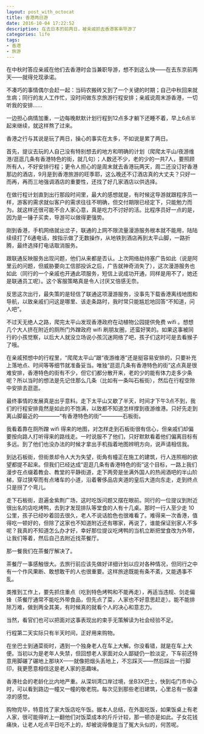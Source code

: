 ```yaml
---
layout: post_with_octocat
title: 香港两日游
date: 2016-10-04 17:22:52
description: 在去日本的前两日，被亲戚抓去香港客串导游了
categories: life
tags:
- 香港
- 旅游
---
```


在中秋时答应亲戚在他们去香港时会当兼职导游，想不到这么快——在去东京前两天——就得兑现承诺。

不凑巧的事情偶尔会赶一起：当码农搬砖又到了一个关键的时期；自己中秋回来就生病；同行的友人工作忙，没时间做东京旅游行程安排；亲戚说周末游香港，一切听我的安排……

一边担心病情加重，一边每晚默默计划行程到12点多才躺下还睡不着，早上6点半起来继续，就这样熬了过来。

香港之行与其说是玩了两日，操心的事实在太多，不如说是累了两日。

首先，提议去玩的人自己没有特别想去的地方和明确的计划（爬爬太平山/夜游维港/逛逛几条有香港特色的街，就几句）；人数还不少，老的少的一共7人，要照顾所有人，不好安排行程；更令人担心的是周末就去香港玩两天，周二还没订好香港那边的酒店，9月是到香港旅游的旺季耶，这么晚还不订酒店真的大丈夫？只好一而再，再而三地强调酒店的重要性，还找了好几家酒店以供选择。

在做行程计划直到出行那段时间里，最大的感想就是，有时候这导游就跟程序员一样，游客的需求就似客户的需求往往不明确，但交付期限已经定下，只能勉力而为。就这样还很可能不合人家心意，真是吃力不讨好的活。比程序员好一点的是，因为是一锤子买卖，导游可以做得更强势。

刚到香港，手机网络就出岔子，联通的上网不限流量漫游服务根本就不能用，陆陆续续打了6通电话，按指示做了无数操作，从地铁到酒店再到太平山脚，一路折腾，最终选择打电话取消服务。

跟联通反映服务出现问题，他们从来都是否认。上次网络劫持塞广告如此（说是阿里云的问题，但威胁要向工信部投诉之后，广告就神奇消失了），这次漫游服务也如此（同行的一个亲戚也开通此项服务，短信上说成功开通，同样是用不了，她还是联通员工呢）。这个客服策略真是令人讨厌又倍感无奈。

反思这次出行，最失策的是轻信了联通这项漫游服务，没事先下载香港离线地图和导航，以致亲戚们问这是哪里、该走条路时，我时常只能尴尬地回答“不知道，问人吧”。

不过天无绝人之路，爬完太平山发现香港政府在动植物公园提供免费 wifi 。想想几个大人挤在附近的厕所门外蹭政府 wifi 刷朋友圈，还蛮好笑的。如果这事被同行的小孩觉察，以后大人就没立场说小孩沉迷网络了吧，孩子们这时可是去看猴子了哦。

在亲戚预想中的行程里，“爬爬太平山”跟“夜游维港”还是挺容易安排的，只要补充上落地点、时间等等细节就准备妥当。唯独“逛逛几条有香港特色的街”这点真是很难安排，香港特色的街有不少，但它们都分散开来，老的少的能有体力走多少条呢？所以当时的想法是先记住那么几条（比如有一条叫石板街），然后在行程空隙中安排去逛逛。

最终事情的发展真是出乎意料。走下太平山又歇了半天，时间才下午3点不到，我们的行程安排竟然是如此的不饱满，以致都不知道怎样撑到夜游维港。只好先走到离山脚最近的————“有香港特色的街”————石板街。

我看着靠在厕所蹭 wifi 得来的地图，对怎样走到石板街很有信心，但亲戚们却偏要按向路人打听得来的路线走。一时说服不了他们，只好默默看着他们偏离目标有多远。到了他们也没办法的时候才拿出手机指着地图辨明方向，说声请相信我。

到达石板街，但街景却令人大为失望，街角有幢正在施工的建筑，行人连照相的欲望都提不起来。但我们已经达成“逛逛几条有香港特色的街”这个目标，一路上我们漫步在点缀着教会、教堂的平静街道，走下两旁是坐满外国人的热闹酒吧的半山阶梯，穿过狭窄而有点堵车的小道，沿着奢侈品店夹道的皇后大道向东走，走到终点只是拐了个弯儿。

走下石板街，逛遍金紫荆广场，这时吃饭问题又摆在眼前。同行的一位提议到附近很出名的店吃烤鸭，去到才发现排队等堂食的人有十几桌。那时一行人至少走 10 公里，孩子已经吵着回去很久，老人不说话脸色也很难看了。难得来一次香港，值得吃一顿好的，但除了这家也不知道附近还有哪家，再说了，谁能保证别家人不多呢？我真的不知道怎么办才好，幸好那位提议吃烤鸭的当机立断把堂食改为外带，让我们等着，然后自己去附近找茶餐厅。

那一餐我们在茶餐厅解决了。

茶餐厅一事感触很大。去旅行前应该先做好详细计划以应对各种情况，但同行之中有一个作风果断、敢想敢干的人也很重要。这样旅途既能有条不紊，又能遇事不乱。

类推到工作上，要先抓住重点（吃到特色烤鸭和不能再走），再适当违规、剑走偏锋（茶餐厅通常不能吃外带食品，但先点了菜，人家也不好意思赶走）。能不能排除万难，做到两全其美，有时候真的就看个人的决心和意志力。

当然，看官们也可以把面对这事表现出的束手无策解读为社会经验不足。

行程第二天实际只有半天时间，正好用来购物。

在坐巴士到通菜街时，遇到一个独身老人在车上大解。你没看错，就是在车上大便。当初以为是老年人失禁，但回想老人家面对众人鄙疑仍一脸淡定，下车前还特意用脚碾了碾地上那块X——就像把烟头丢地上，不忘踩灭——然后踩出一行脚印，我更愿意相信这是老人家的恶趣味。

香港社会的老龄化比内地严重。从深圳湾口岸过境，坐B3X巴士，快到屯门市中心时，可以看到路边一幢又一幢的敬老院。每次见到那些老旧建筑，心里总有一股凄凉的感觉。

购物完毕，特意找了家大饭店吃午饭。据本人总结，在外面吃饭，如果饭桌上有老人家，很可能得听上一翻他们对饭菜成本的斤斤计较，那一顿亦是如此。子女花钱痛快，让老人吃点平日吃不上的，却被说得像是当了冤大头似的，何苦呢。